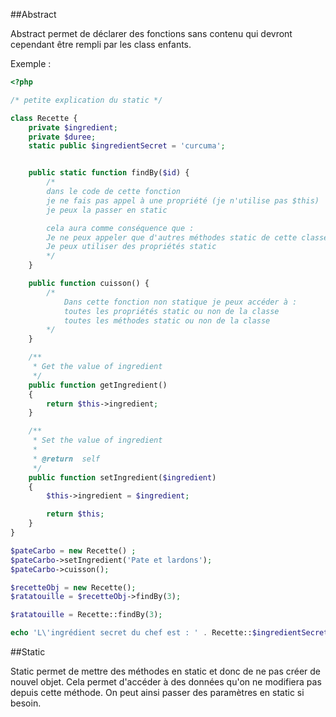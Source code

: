 ##Abstract

Abstract permet de déclarer des fonctions sans contenu qui devront cependant être rempli par les class enfants. 

Exemple : 

```php
<?php 

/* petite explication du static */

class Recette {
    private $ingredient;
    private $duree;
    static public $ingredientSecret = 'curcuma';


    public static function findBy($id) {
        /*
        dans le code de cette fonction 
        je ne fais pas appel à une propriété (je n'utilise pas $this)
        je peux la passer en static

        cela aura comme conséquence que : 
        Je ne peux appeler que d'autres méthodes static de cette classe
        Je peux utiliser des propriétés static
        */
    }

    public function cuisson() {
        /*
            Dans cette fonction non statique je peux accéder à :
            toutes les propriétés static ou non de la classe
            toutes les méthodes static ou non de la classe
        */
    }

    /**
     * Get the value of ingredient
     */ 
    public function getIngredient()
    {
        return $this->ingredient;
    }

    /**
     * Set the value of ingredient
     *
     * @return  self
     */ 
    public function setIngredient($ingredient)
    {
        $this->ingredient = $ingredient;

        return $this;
    }
}

$pateCarbo = new Recette() ;
$pateCarbo->setIngredient('Pate et lardons');
$pateCarbo->cuisson();

$recetteObj = new Recette();
$ratatouille = $recetteObj->findBy(3);

$ratatouille = Recette::findBy(3);

echo 'L\'ingrédient secret du chef est : ' . Recette::$ingredientSecret;


```

##Static

Static permet de mettre des méthodes en static et donc de ne pas créer de nouvel objet. Cela permet d'accéder à des données qu'on ne modifiera pas depuis cette méthode.
On peut ainsi passer des paramètres en static si besoin.